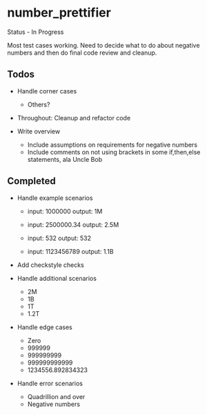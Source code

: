 number_prettifier
=================

Status - In Progress

Most test cases working.  Need to decide what to do about negative numbers and then do final code review and cleanup.



Todos
------

* Handle corner cases
    * Others?

* Throughout:  Cleanup and refactor code

* Write overview
    * Include assumptions on requirements for negative numbers
    * Include comments on not using brackets in some if,then,else statements, ala Uncle Bob



Completed
----------
* Handle example scenarios
    * input: 1000000 output: 1M

    * input: 2500000.34 output: 2.5M

    * input: 532 output: 532

    * input: 1123456789 output: 1.1B

* Add checkstyle checks

* Handle additional scenarios
    * 2M
    * 1B
    * 1T
    * 1.2T

* Handle edge cases
    * Zero
    * 999999
    * 999999999
    * 999999999999
    * 1234556.892834323

* Handle error scenarios
    * Quadrillion and over
    * Negative numbers
